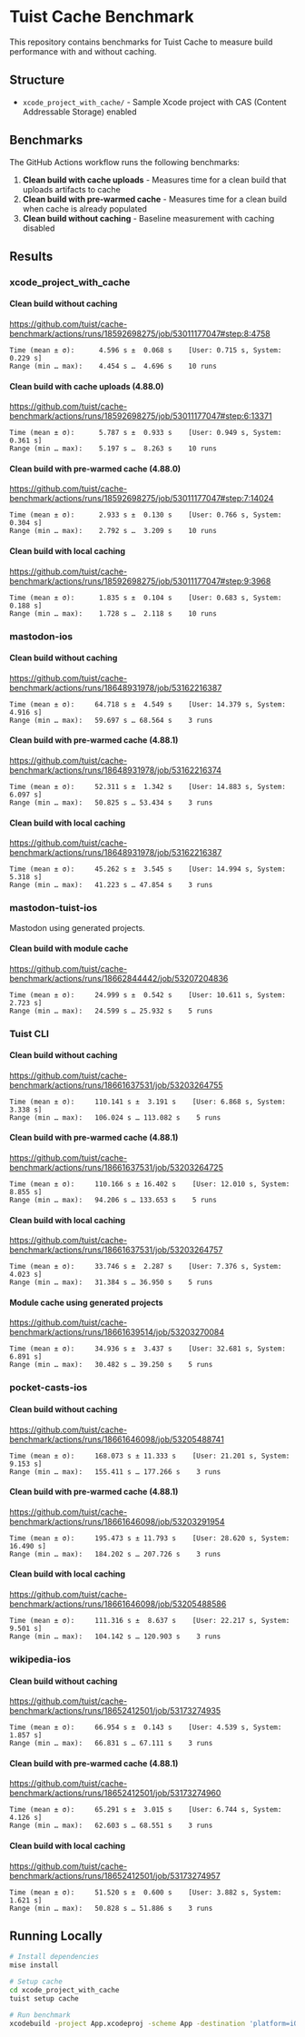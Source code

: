 # Tuist Cache Benchmark

This repository contains benchmarks for Tuist Cache to measure build performance with and without caching.

## Structure

- `xcode_project_with_cache/` - Sample Xcode project with CAS (Content Addressable Storage) enabled

## Benchmarks

The GitHub Actions workflow runs the following benchmarks:

1. **Clean build with cache uploads** - Measures time for a clean build that uploads artifacts to cache
2. **Clean build with pre-warmed cache** - Measures time for a clean build when cache is already populated
3. **Clean build without caching** - Baseline measurement with caching disabled

## Results

### xcode_project_with_cache

#### Clean build without caching

https://github.com/tuist/cache-benchmark/actions/runs/18592698275/job/53011177047#step:8:4758

```
Time (mean ± σ):      4.596 s ±  0.068 s    [User: 0.715 s, System: 0.229 s]
Range (min … max):    4.454 s …  4.696 s    10 runs
```

#### Clean build with cache uploads (4.88.0)

https://github.com/tuist/cache-benchmark/actions/runs/18592698275/job/53011177047#step:6:13371

```
Time (mean ± σ):      5.787 s ±  0.933 s    [User: 0.949 s, System: 0.361 s]
Range (min … max):    5.197 s …  8.263 s    10 runs
```

#### Clean build with pre-warmed cache (4.88.0)

https://github.com/tuist/cache-benchmark/actions/runs/18592698275/job/53011177047#step:7:14024

```
Time (mean ± σ):      2.933 s ±  0.130 s    [User: 0.766 s, System: 0.304 s]
Range (min … max):    2.792 s …  3.209 s    10 runs
```

#### Clean build with local caching

https://github.com/tuist/cache-benchmark/actions/runs/18592698275/job/53011177047#step:9:3968

```
Time (mean ± σ):      1.835 s ±  0.104 s    [User: 0.683 s, System: 0.188 s]
Range (min … max):    1.728 s …  2.118 s    10 runs
```

### mastodon-ios

#### Clean build without caching

https://github.com/tuist/cache-benchmark/actions/runs/18648931978/job/53162216387

```
Time (mean ± σ):     64.718 s ±  4.549 s    [User: 14.379 s, System: 4.916 s]
Range (min … max):   59.697 s … 68.564 s    3 runs
```

#### Clean build with pre-warmed cache (4.88.1)

https://github.com/tuist/cache-benchmark/actions/runs/18648931978/job/53162216374

```
Time (mean ± σ):     52.311 s ±  1.342 s    [User: 14.883 s, System: 6.097 s]
Range (min … max):   50.825 s … 53.434 s    3 runs
```

#### Clean build with local caching

https://github.com/tuist/cache-benchmark/actions/runs/18648931978/job/53162216387

```
Time (mean ± σ):     45.262 s ±  3.545 s    [User: 14.994 s, System: 5.318 s]
Range (min … max):   41.223 s … 47.854 s    3 runs
```

### mastodon-tuist-ios

Mastodon using generated projects.

#### Clean build with module cache

https://github.com/tuist/cache-benchmark/actions/runs/18662844442/job/53207204836

```
Time (mean ± σ):     24.999 s ±  0.542 s    [User: 10.611 s, System: 2.723 s]
Range (min … max):   24.599 s … 25.932 s    5 runs
```

### Tuist CLI

#### Clean build without caching

https://github.com/tuist/cache-benchmark/actions/runs/18661637531/job/53203264755

```
Time (mean ± σ):     110.141 s ±  3.191 s    [User: 6.868 s, System: 3.338 s]
Range (min … max):   106.024 s … 113.082 s    5 runs
```

#### Clean build with pre-warmed cache (4.88.1)

https://github.com/tuist/cache-benchmark/actions/runs/18661637531/job/53203264725

```
Time (mean ± σ):     110.166 s ± 16.402 s    [User: 12.010 s, System: 8.855 s]
Range (min … max):   94.206 s … 133.653 s    5 runs
```

#### Clean build with local caching

https://github.com/tuist/cache-benchmark/actions/runs/18661637531/job/53203264757

```
Time (mean ± σ):     33.746 s ±  2.287 s    [User: 7.376 s, System: 4.023 s]
Range (min … max):   31.384 s … 36.950 s    5 runs
```

#### Module cache using generated projects

https://github.com/tuist/cache-benchmark/actions/runs/18661639514/job/53203270084

```
Time (mean ± σ):     34.936 s ±  3.437 s    [User: 32.681 s, System: 6.891 s]
Range (min … max):   30.482 s … 39.250 s    5 runs
```

###  pocket-casts-ios

#### Clean build without caching

https://github.com/tuist/cache-benchmark/actions/runs/18661646098/job/53205488741

```
Time (mean ± σ):     168.073 s ± 11.333 s    [User: 21.201 s, System: 9.153 s]
Range (min … max):   155.411 s … 177.266 s    3 runs
```

#### Clean build with pre-warmed cache (4.88.1)

https://github.com/tuist/cache-benchmark/actions/runs/18661646098/job/53203291954

```
Time (mean ± σ):     195.473 s ± 11.793 s    [User: 28.620 s, System: 16.490 s]
Range (min … max):   184.202 s … 207.726 s    3 runs
```

#### Clean build with local caching

https://github.com/tuist/cache-benchmark/actions/runs/18661646098/job/53205488586

```
Time (mean ± σ):     111.316 s ±  8.637 s    [User: 22.217 s, System: 9.501 s]
Range (min … max):   104.142 s … 120.903 s    3 runs
```

### wikipedia-ios

#### Clean build without caching

https://github.com/tuist/cache-benchmark/actions/runs/18652412501/job/53173274935

```
Time (mean ± σ):     66.954 s ±  0.143 s    [User: 4.539 s, System: 1.857 s]
Range (min … max):   66.831 s … 67.111 s    3 runs
```

#### Clean build with pre-warmed cache (4.88.1)

https://github.com/tuist/cache-benchmark/actions/runs/18652412501/job/53173274960

```
Time (mean ± σ):     65.291 s ±  3.015 s    [User: 6.744 s, System: 4.126 s]
Range (min … max):   62.603 s … 68.551 s    3 runs
```

#### Clean build with local caching

https://github.com/tuist/cache-benchmark/actions/runs/18652412501/job/53173274957

```
Time (mean ± σ):     51.520 s ±  0.600 s    [User: 3.882 s, System: 1.621 s]
Range (min … max):   50.828 s … 51.886 s    3 runs
```

## Running Locally

```bash
# Install dependencies
mise install

# Setup cache
cd xcode_project_with_cache
tuist setup cache

# Run benchmark
xcodebuild -project App.xcodeproj -scheme App -destination 'platform=iOS Simulator,name=iPhone 17' clean build
```

